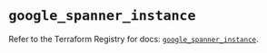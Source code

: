 # `google_spanner_instance`

Refer to the Terraform Registry for docs: [`google_spanner_instance`](https://registry.terraform.io/providers/hashicorp/google-beta/6.12.0/docs/resources/google_spanner_instance).
